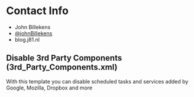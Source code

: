 # Contact Info
 - John Billekens
 - [@johnBillekens](https://twitter.com/JohnBillekens)
 - blog.j81.nl
## Disable 3rd Party Components (3rd_Party_Components.xml)
With this template you can disable scheduled tasks and services added by Google, Mozilla, Dropbox and more
